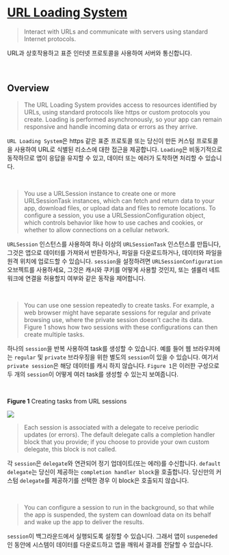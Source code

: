 # [URL Loading System](https://developer.apple.com/documentation/foundation/url_loading_system)

> Interact with URLs and communicate with servers using standard Internet protocols.

URL과 상호작용하고 표준 인터넷 프로토콜을 사용하여 서버와 통신합니다.

<br>

## Overview

> The URL Loading System provides access to resources identified by URLs, using standard protocols like https or custom protocols you create. Loading is performed asynchronously, so your app can remain responsive and handle incoming data or errors as they arrive.

`URL Loading System`은 https 같은 표준 프로토콜 또는 당신이 만든 커스텀 프로토콜을 사용하여 URL로 식별된 리소스에 대한 접근을 제공합니다. `Loading`은 비동기적으로 동작하므로 앱이 응답을 유지할 수 있고, 데이터 또는 에러가 도착하면 처리할 수 있습니다.  
  
<br>
  
> You use a URLSession instance to create one or more URLSessionTask instances, which can fetch and return data to your app, download files, or upload data and files to remote locations. To configure a session, you use a URLSessionConfiguration object, which controls behavior like how to use caches and cookies, or whether to allow connections on a cellular network.

`URLSession` 인스턴스를 사용하여 하나 이상의 `URLSessionTask` 인스턴스를 만듭니다, 그것은 앱으로 데이터를 가져와서 반환하거나, 파일을 다운로드하거나, 데이터와 파일을 원격 위치에 업로드할 수 있습니다. `session`을 설정하려면 `URLSessionConfiguration` 오브젝트를 사용하세요, 그것은 캐시와 쿠키를 어떻게 사용할 것인지, 또는 셀룰러 네트워크에 연결을 허용할지 여부와 같은 동작을 제어합니다.  

<br>

> You can use one session repeatedly to create tasks. For example, a web browser might have separate sessions for regular and private browsing use, where the private session doesn’t cache its data. Figure 1 shows how two sessions with these configurations can then create multiple tasks.
  
하나의 `session`을 반복 사용하여 task를 생성할 수 있습니다. 예를 들어 웹 브라우저에는 `regular` 및 `private` 브라우징을 위한 별도의 `session`이 있을 수 있습니다. 여기서 `private session`은 해당 데이터를 캐시 하지 않습니다. `Figure 1`은 이러한 구성으로 두 개의 `session`이 어떻게 여러 task를 생성할 수 있는지 보여줍니다.  

<br>
  
**Figure 1** Creating tasks from URL sessions

![](https://docs-assets.developer.apple.com/published/4bf9c6d271/6789dd96-afdc-4c18-b8eb-01f9012dc04d.png)

> Each session is associated with a delegate to receive periodic updates (or errors). The default delegate calls a completion handler block that you provide; if you choose to provide your own custom delegate, this block is not called.

각 `session`은 `delegate`와 연관되어 정기 업데이트(또는 에러)를 수신합니다. `default delegate`는 당신이 제공하는 `completion handler block`을 호출합니다. 당신만의 커스텀 `delegate`를 제공하기를 선택한 경우 이 block은 호출되지 않습니다.  

<br>

> You can configure a session to run in the background, so that while the app is suspended, the system can download data on its behalf and wake up the app to deliver the results.
  
`session`이 백그라운드에서 실행되도록 설정할 수 있습니다. 그래서 앱이 `suspeneded`인 동안에 시스템이 데이터를 다운로드하고 앱을 깨워서 결과를 전달할 수 있습니다.
